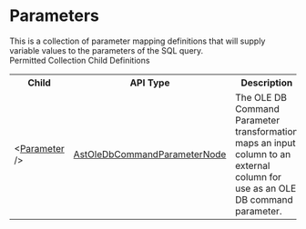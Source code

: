 # Parameters

<div class="LanguageSummary"><div class ="SummaryItem">This is a collection of parameter mapping definitions that will supply variable values to the parameters of the SQL query.</div></div><div class="SchemaBindingGroup"><div class="SchemaBindingGroupHeader">Permitted Collection Child Definitions</div><table id="SchemaBindingList" class="SchemaBindingList"><tbody><tr><th class="SchemaBindingNameColumnHeader">Child</th><th class="SchemaBindingTypeColumnHeader">API Type</th><th class="SchemaBindingSummaryColumnHeader">Description</th></tr><tr class="cd0"><td class="SchemaBindingName"><span class="punc">&lt;</span><a href=Varigence.Languages.Biml.Transformation.AstOleDbCommandParameterNode.html">Parameter</a><span class="punc"> /&gt;</span></td><td class="SchemaBindingType"><a href="../api-reference/Varigence.Languages.Biml.Transformation.AstOleDbCommandParameterNode.html">AstOleDbCommandParameterNode</a></td><td class="SchemaBindingSummary">The OLE DB Command Parameter transformation maps an input column to an external column for use as an OLE DB command parameter.</td></tr></tbody></table></div>